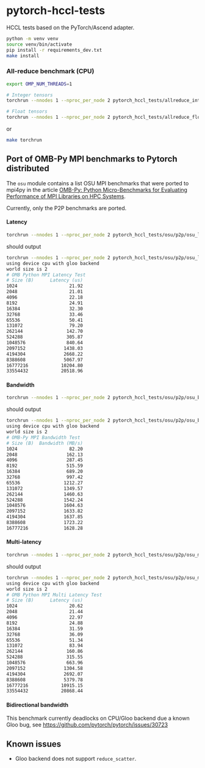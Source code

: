 # pytorch-hccl-tests

HCCL tests based on the PyTorch/Ascend adapter.


```bash
python -m venv venv
source venv/bin/activate
pip install -r requirements_dev.txt
make install
```


### All-reduce benchmark (CPU)

```bash
export OMP_NUM_THREADS=1

# Integer tensors
torchrun --nnodes 1 --nproc_per_node 2 pytorch_hccl_tests/allreduce_int.py --device cpu

# Float tensors
torchrun --nnodes 1 --nproc_per_node 2 pytorch_hccl_tests/allreduce_float.py --device cpu
```

or

```bash
make torchrun
```


## Port of OMB-Py MPI benchmarks to Pytorch distributed

The `osu` module contains a list OSU MPI benchmarks that were ported to mpi4py in the article [OMB-Py: Python Micro-Benchmarks for Evaluating
Performance of MPI Libraries on HPC Systems](https://arxiv.org/pdf/2110.10659.pdf).

Currently, only the P2P benchmarks are ported.

#### Latency

```bash
torchrun --nnodes 1 --nproc_per_node 2 pytorch_hccl_tests/osu/p2p/osu_latency.py --iterations 1000
```

should output

```bash
torchrun --nnodes 1 --nproc_per_node 2 pytorch_hccl_tests/osu/p2p/osu_latency.py --iterations 1000
using device cpu with gloo backend
world size is 2
# OMB Python MPI Latency Test
# Size (B)      Latency (us)
1024                   21.92
2048                   21.01
4096                   22.18
8192                   24.91
16384                  32.30
32768                  33.46
65536                  50.41
131072                 79.20
262144                142.70
524288                305.87
1048576               840.64
2097152              1438.03
4194304              2668.22
8388608              5067.97
16777216            10204.80
33554432            20518.96
```


#### Bandwidth

```bash
torchrun --nnodes 1 --nproc_per_node 2 pytorch_hccl_tests/osu/p2p/osu_bw.py --iterations 1000
```
should output

```bash
torchrun --nnodes 1 --nproc_per_node 2 pytorch_hccl_tests/osu/p2p/osu_bw.py --iterations 1000
using device cpu with gloo backend
world size is 2
# OMB-Py MPI Bandwidth Test
# Size (B)  Bandwidth (MB/s)
1024                   82.20
2048                  162.13
4096                  287.45
8192                  515.59
16384                 689.20
32768                 997.42
65536                1212.27
131072               1349.57
262144               1460.63
524288               1542.24
1048576              1604.63
2097152              1633.82
4194304              1637.85
8388608              1723.22
16777216             1628.28
```


#### Multi-latency


```bash
torchrun --nnodes 1 --nproc_per_node 2 pytorch_hccl_tests/osu/p2p/osu_multi_lat.py          
```

should output

```bash
torchrun --nnodes 1 --nproc_per_node 2 pytorch_hccl_tests/osu/p2p/osu_multi_lat.py          
using device cpu with gloo backend
world size is 2
# OMB Python MPI Multi Latency Test
# Size (B)      Latency (us)
1024                   20.62
2048                   21.44
4096                   22.97
8192                   24.88
16384                  31.59
32768                  36.09
65536                  51.34
131072                 83.94
262144                160.86
524288                315.55
1048576               663.96
2097152              1304.58
4194304              2692.07
8388608              5379.78
16777216            10915.15
33554432            20868.44
```

#### Bidirectional bandwidth

This benchmark currently deadlocks on CPU/Gloo backend due a known Gloo bug, see https://github.com/pytorch/pytorch/issues/30723

## Known issues

* Gloo backend does not support `reduce_scatter`.
